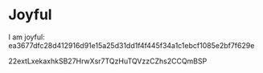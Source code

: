 # Joyful

I am joyful: ea3677dfc28d412916d91e15a25d31dd1f4f445f34a1c1ebcf1085e2bf7f629e


22extLxekaxhkSB27HrwXsr7TQzHuTQVzzCZhs2CCQmBSP